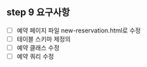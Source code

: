 ## step 9 요구사항
- [ ] 예약 페이지 파일 new-reservation.html로 수정
- [ ] 테이블 스키마 제정의 
- [ ] 예약 클래스 수정
- [ ] 예약 쿼리 수정